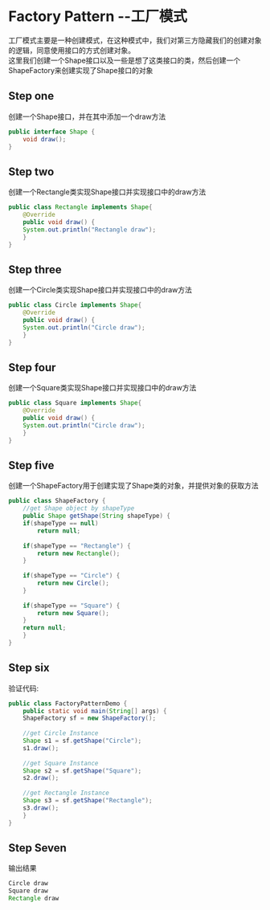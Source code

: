 # Factory Pattern --工厂模式
工厂模式主要是一种创建模式，在这种模式中，我们对第三方隐藏我们的创建对象的逻辑，同意使用接口的方式创建对象。  
这里我们创建一个Shape接口以及一些是想了这类接口的类，然后创建一个ShapeFactory来创建实现了Shape接口的对象
## Step one
创建一个Shape接口，并在其中添加一个draw方法
```Java
public interface Shape {
    void draw();
}
```
## Step two
创建一个Rectangle类实现Shape接口并实现接口中的draw方法
```Java
public class Rectangle implements Shape{
    @Override
    public void draw() {
	System.out.println("Rectangle draw");
    }
}
```
## Step three
创建一个Circle类实现Shape接口并实现接口中的draw方法
```Java
public class Circle implements Shape{
    @Override
    public void draw() {
	System.out.println("Circle draw");
    }
}
```
## Step four
创建一个Square类实现Shape接口并实现接口中的draw方法
```Java
public class Square implements Shape{
    @Override
    public void draw() {
	System.out.println("Circle draw");
    }
}
```
## Step five
创建一个ShapeFactory用于创建实现了Shape类的对象，并提供对象的获取方法
```Java
public class ShapeFactory {
    //get Shape object by shapeType
    public Shape getShape(String shapeType) {
	if(shapeType == null)
	    return null;
		
	if(shapeType == "Rectangle") {
	    return new Rectangle();
	}
		
	if(shapeType == "Circle") {
	    return new Circle();
	}
		
	if(shapeType == "Square") {
	    return new Square();
	}
	return null;
    }
}
```
## Step six
验证代码:
```Java
public class FactoryPatternDemo {
    public static void main(String[] args) {
	ShapeFactory sf = new ShapeFactory();
       
	//get Circle Instance
	Shape s1 = sf.getShape("Circle");
	s1.draw();
		
	//get Square Instance
	Shape s2 = sf.getShape("Square");
	s2.draw();
		
	//get Rectangle Instance
	Shape s3 = sf.getShape("Rectangle");
	s3.draw();
    }
}
```
## Step Seven
输出结果
```Java
Circle draw
Square draw
Rectangle draw
```
